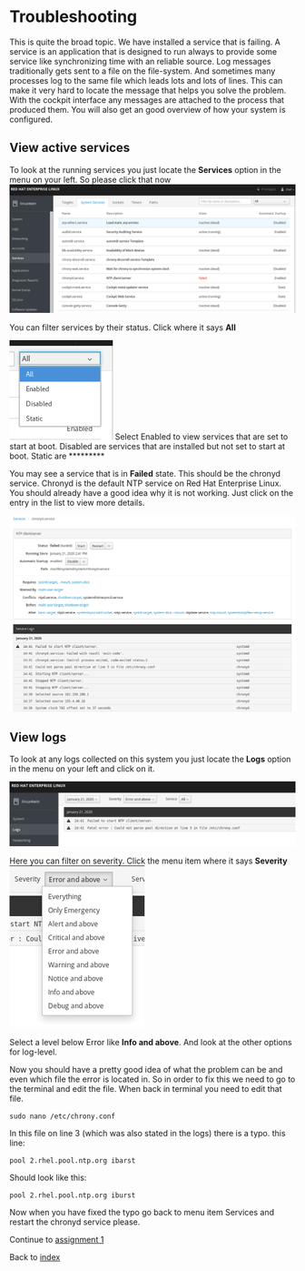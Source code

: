 # Troubleshooting

This is quite the broad topic. We have installed a service that is failing. A service is an application that is designed to run always to provide some service like synchronizing time with an reliable source. Log messages traditionally gets sent to a file on the file-system. And sometimes many processes log to the same file which leads lots and lots of lines. This can make it very hard to locate the message that helps you solve the problem. With the cockpit interface any messages are attached to the process that produced them. You will also get an good overview of how your system is configured.


## View active services
To look at the running services you just locate the **Services** option in the menu on your left. So please click that now
![services user interface of cockpit](images/services_interface.png)

You can filter services by their status. Click where it says **All**

![services filter](images/services_filter.png) 
Select Enabled to view services that are set to start at boot.
Disabled are services that are installed but not set to start at boot.
Static are *********

You may see a service that is in **Failed** state. This should be the chronyd service. Chronyd is the default NTP service on Red Hat Enterprise Linux. You should already have a good idea why it is not working. Just click on the entry in the list to view more details.

![services details](images/failed_chronyd.png)
## View logs
To look at any logs collected on this system you just locate the **Logs** option in the menu on your left and click on it.

![logs user interface of cockpit](images/interface_logs.png)

Here you can filter on severity. Click the menu item where it says **Severity**
![severity details](images/severity_menu.png)

Select a level below Error like **Info and above**. And look at the other options for log-level.

Now you should have a pretty good idea of what the problem can be and even which file the error is located in. So in order to fix this we need to go to the terminal and edit the file.
When back in terminal you need to edit that file.
```
sudo nano /etc/chrony.conf
```
In this file on line 3 (which was also stated in the logs) there is a typo. this line:
```
pool 2.rhel.pool.ntp.org ibarst
```
Should look like this:
```
pool 2.rhel.pool.ntp.org iburst
```
Now when you have fixed the typo go back to menu item Services and restart the chronyd service please.

Continue to [assignment 1](assign1.md)

Back to [index](thews.md)